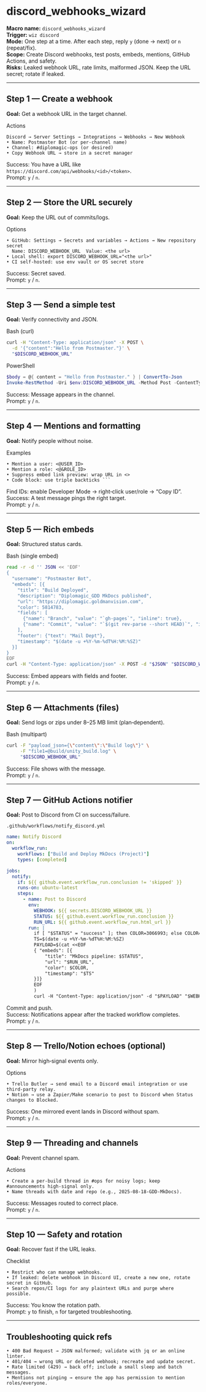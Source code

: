 # discord_webhooks_wizard
**Macro name:** `discord_webhooks_wizard`  
**Trigger:** `wiz discord`  
**Mode:** One step at a time. After each step, reply `y` (done → next) or `n` (repeat/fix).  
**Scope:** Create Discord webhooks, test posts, embeds, mentions, GitHub Actions, and safety.  
**Risks:** Leaked webhook URL, rate limits, malformed JSON. Keep the URL secret; rotate if leaked.

---

## Step 1 — Create a webhook
**Goal:** Get a webhook URL in the target channel.

Actions
```text
Discord → Server Settings → Integrations → Webhooks → New Webhook
• Name: Postmaster Bot (or per‑channel name)
• Channel: #diplomagic‑ops (or desired)
• Copy Webhook URL → store in a secret manager
```
Success: You have a URL like `https://discord.com/api/webhooks/<id>/<token>`.  
Prompt: `y` / `n`.

---

## Step 2 — Store the URL securely
**Goal:** Keep the URL out of commits/logs.

Options
```text
• GitHub: Settings → Secrets and variables → Actions → New repository secret
  Name: DISCORD_WEBHOOK_URL  Value: <the url>
• Local shell: export DISCORD_WEBHOOK_URL="<the url>"
• CI self‑hosted: use env vault or OS secret store
```
Success: Secret saved.  
Prompt: `y` / `n`.

---

## Step 3 — Send a simple test
**Goal:** Verify connectivity and JSON.

Bash (curl)
```bash
curl -H "Content-Type: application/json" -X POST \
  -d '{"content":"Hello from Postmaster."}' \
  "$DISCORD_WEBHOOK_URL"
```

PowerShell
```powershell
$body = @{ content = "Hello from Postmaster." } | ConvertTo-Json
Invoke-RestMethod -Uri $env:DISCORD_WEBHOOK_URL -Method Post -ContentType "application/json" -Body $body
```
Success: Message appears in the channel.  
Prompt: `y` / `n`.

---

## Step 4 — Mentions and formatting
**Goal:** Notify people without noise.

Examples
```text
• Mention a user: <@USER_ID>
• Mention a role: <@&ROLE_ID>
• Suppress embed link preview: wrap URL in <>
• Code block: use triple backticks ```
```
Find IDs: enable Developer Mode → right‑click user/role → “Copy ID”.  
Success: A test message pings the right target.  
Prompt: `y` / `n`.

---

## Step 5 — Rich embeds
**Goal:** Structured status cards.

Bash (single embed)
```bash
read -r -d '' JSON << 'EOF'
{
  "username": "Postmaster Bot",
  "embeds": [{
    "title": "Build Deployed",
    "description": "Diplomagic_GDD MkDocs published",
    "url": "https://diplomagic.goldmanvision.com",
    "color": 5814783,
    "fields": [
      {"name": "Branch", "value": "`gh-pages`", "inline": true},
      {"name": "Commit", "value": "`$(git rev-parse --short HEAD)`", "inline": true}
    ],
    "footer": {"text": "Mail Dept"},
    "timestamp": "$(date -u +%Y-%m-%dT%H:%M:%SZ)"
  }]
}
EOF
curl -H "Content-Type: application/json" -X POST -d "$JSON" "$DISCORD_WEBHOOK_URL"
```
Success: Embed appears with fields and footer.  
Prompt: `y` / `n`.

---

## Step 6 — Attachments (files)
**Goal:** Send logs or zips under 8–25 MB limit (plan‑dependent).

Bash (multipart)
```bash
curl -F "payload_json={\"content\":\"Build log\"}" \
     -F "file1=@build/unity_build.log" \
     "$DISCORD_WEBHOOK_URL"
```
Success: File shows with the message.  
Prompt: `y` / `n`.

---

## Step 7 — GitHub Actions notifier
**Goal:** Post to Discord from CI on success/failure.

`.github/workflows/notify_discord.yml`
```yaml
name: Notify Discord
on:
  workflow_run:
    workflows: ["Build and Deploy MkDocs (Project)"]
    types: [completed]

jobs:
  notify:
    if: ${{ github.event.workflow_run.conclusion != 'skipped' }}
    runs-on: ubuntu-latest
    steps:
      - name: Post to Discord
        env:
          WEBHOOK: ${{ secrets.DISCORD_WEBHOOK_URL }}
          STATUS: ${{ github.event.workflow_run.conclusion }}
          RUN_URL: ${{ github.event.workflow_run.html_url }}
        run: |
          if [ "$STATUS" = "success" ]; then COLOR=3066993; else COLOR=15158332; fi
          TS=$(date -u +%Y-%m-%dT%H:%M:%SZ)
          PAYLOAD=$(cat <<EOF
          { "embeds": [{
              "title": "MkDocs pipeline: $STATUS",
              "url": "$RUN_URL",
              "color": $COLOR,
              "timestamp": "$TS"
          }]}
          EOF
          )
          curl -H "Content-Type: application/json" -d "$PAYLOAD" "$WEBHOOK"
```
Commit and push.  
Success: Notifications appear after the tracked workflow completes.  
Prompt: `y` / `n`.

---

## Step 8 — Trello/Notion echoes (optional)
**Goal:** Mirror high‑signal events only.

Options
```text
• Trello Butler → send email to a Discord email integration or use third‑party relay.
• Notion → use a Zapier/Make scenario to post to Discord when Status changes to Blocked.
```
Success: One mirrored event lands in Discord without spam.  
Prompt: `y` / `n`.

---

## Step 9 — Threading and channels
**Goal:** Prevent channel spam.

Actions
```text
• Create a per‑build thread in #ops for noisy logs; keep #announcements high‑signal only.
• Name threads with date and repo (e.g., 2025‑08‑18‑GDD‑MkDocs).
```
Success: Messages routed to correct place.  
Prompt: `y` / `n`.

---

## Step 10 — Safety and rotation
**Goal:** Recover fast if the URL leaks.

Checklist
```text
• Restrict who can manage webhooks.
• If leaked: delete webhook in Discord UI, create a new one, rotate secret in GitHub.
• Search repos/CI logs for any plaintext URLs and purge where possible.
```
Success: You know the rotation path.  
Prompt: `y` to finish, `n` for targeted troubleshooting.

---

## Troubleshooting quick refs
```text
• 400 Bad Request → JSON malformed; validate with jq or an online linter.
• 401/404 → wrong URL or deleted webhook; recreate and update secret.
• Rate limited (429) → back off; include a small sleep and batch messages.
• Mentions not pinging → ensure the app has permission to mention roles/everyone.
```
